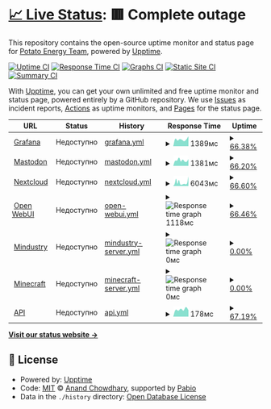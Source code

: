 # [📈 Live Status](https://status.potatoenergy.ru): <!--live status--> **🟥 Complete outage**

This repository contains the open-source uptime monitor and status page for [Potato Energy Team](https://potatoenergy.ru/), powered by [Upptime](https://github.com/upptime/upptime).

[![Uptime CI](https://github.com/potatoenergy/status/workflows/Uptime%20CI/badge.svg)](https://github.com/potatoenergy/status/actions?query=workflow%3A%22Uptime+CI%22)
[![Response Time CI](https://github.com/potatoenergy/status/workflows/Response%20Time%20CI/badge.svg)](https://github.com/potatoenergy/status/actions?query=workflow%3A%22Response+Time+CI%22)
[![Graphs CI](https://github.com/potatoenergy/status/workflows/Graphs%20CI/badge.svg)](https://github.com/potatoenergy/status/actions?query=workflow%3A%22Graphs+CI%22)
[![Static Site CI](https://github.com/potatoenergy/status/workflows/Static%20Site%20CI/badge.svg)](https://github.com/potatoenergy/status/actions?query=workflow%3A%22Static+Site+CI%22)
[![Summary CI](https://github.com/potatoenergy/status/workflows/Summary%20CI/badge.svg)](https://github.com/potatoenergy/status/actions?query=workflow%3A%22Summary+CI%22)

With [Upptime](https://upptime.js.org), you can get your own unlimited and free uptime monitor and status page, powered entirely by a GitHub repository. We use [Issues](https://github.com/potatoenergy/status/issues) as incident reports, [Actions](https://github.com/potatoenergy/status/actions) as uptime monitors, and [Pages](https://status.potatoenergy.ru) for the status page.

<!--start: status pages-->
<!-- This summary is generated by Upptime (https://github.com/upptime/upptime) -->
<!-- Do not edit this manually, your changes will be overwritten -->
<!-- prettier-ignore -->
| URL | Status | History | Response Time | Uptime |
| --- | ------ | ------- | ------------- | ------ |
| <img alt="" src="https://icons.duckduckgo.com/ip3/grafana.potatoenergy.ru.ico" height="13"> [Grafana](https://grafana.potatoenergy.ru/api/health) | Недоступно | [grafana.yml](https://github.com/potatoenergy/status/commits/HEAD/history/grafana.yml) | <details><summary><img alt="Response time graph" src="./graphs/grafana/response-time-week.png" height="20"> 1389мс</summary><br><a href="https://status.potatoenergy.ru/history/grafana"><img alt="Response time 1847" src="https://img.shields.io/endpoint?url=https%3A%2F%2Fraw.githubusercontent.com%2Fpotatoenergy%2Fstatus%2FHEAD%2Fapi%2Fgrafana%2Fresponse-time.json"></a><br><a href="https://status.potatoenergy.ru/history/grafana"><img alt="24-hour response time 1787" src="https://img.shields.io/endpoint?url=https%3A%2F%2Fraw.githubusercontent.com%2Fpotatoenergy%2Fstatus%2FHEAD%2Fapi%2Fgrafana%2Fresponse-time-day.json"></a><br><a href="https://status.potatoenergy.ru/history/grafana"><img alt="7-day response time 1389" src="https://img.shields.io/endpoint?url=https%3A%2F%2Fraw.githubusercontent.com%2Fpotatoenergy%2Fstatus%2FHEAD%2Fapi%2Fgrafana%2Fresponse-time-week.json"></a><br><a href="https://status.potatoenergy.ru/history/grafana"><img alt="30-day response time 2043" src="https://img.shields.io/endpoint?url=https%3A%2F%2Fraw.githubusercontent.com%2Fpotatoenergy%2Fstatus%2FHEAD%2Fapi%2Fgrafana%2Fresponse-time-month.json"></a><br><a href="https://status.potatoenergy.ru/history/grafana"><img alt="1-year response time 1847" src="https://img.shields.io/endpoint?url=https%3A%2F%2Fraw.githubusercontent.com%2Fpotatoenergy%2Fstatus%2FHEAD%2Fapi%2Fgrafana%2Fresponse-time-year.json"></a></details> | <details><summary><a href="https://status.potatoenergy.ru/history/grafana">66.38%</a></summary><a href="https://status.potatoenergy.ru/history/grafana"><img alt="All-time uptime 65.67%" src="https://img.shields.io/endpoint?url=https%3A%2F%2Fraw.githubusercontent.com%2Fpotatoenergy%2Fstatus%2FHEAD%2Fapi%2Fgrafana%2Fuptime.json"></a><br><a href="https://status.potatoenergy.ru/history/grafana"><img alt="24-hour uptime 66.69%" src="https://img.shields.io/endpoint?url=https%3A%2F%2Fraw.githubusercontent.com%2Fpotatoenergy%2Fstatus%2FHEAD%2Fapi%2Fgrafana%2Fuptime-day.json"></a><br><a href="https://status.potatoenergy.ru/history/grafana"><img alt="7-day uptime 66.38%" src="https://img.shields.io/endpoint?url=https%3A%2F%2Fraw.githubusercontent.com%2Fpotatoenergy%2Fstatus%2FHEAD%2Fapi%2Fgrafana%2Fuptime-week.json"></a><br><a href="https://status.potatoenergy.ru/history/grafana"><img alt="30-day uptime 66.27%" src="https://img.shields.io/endpoint?url=https%3A%2F%2Fraw.githubusercontent.com%2Fpotatoenergy%2Fstatus%2FHEAD%2Fapi%2Fgrafana%2Fuptime-month.json"></a><br><a href="https://status.potatoenergy.ru/history/grafana"><img alt="1-year uptime 65.67%" src="https://img.shields.io/endpoint?url=https%3A%2F%2Fraw.githubusercontent.com%2Fpotatoenergy%2Fstatus%2FHEAD%2Fapi%2Fgrafana%2Fuptime-year.json"></a></details>
| <img alt="" src="https://icons.duckduckgo.com/ip3/social.potatoenergy.ru.ico" height="13"> [Mastodon](https://social.potatoenergy.ru/health) | Недоступно | [mastodon.yml](https://github.com/potatoenergy/status/commits/HEAD/history/mastodon.yml) | <details><summary><img alt="Response time graph" src="./graphs/mastodon/response-time-week.png" height="20"> 1381мс</summary><br><a href="https://status.potatoenergy.ru/history/mastodon"><img alt="Response time 1364" src="https://img.shields.io/endpoint?url=https%3A%2F%2Fraw.githubusercontent.com%2Fpotatoenergy%2Fstatus%2FHEAD%2Fapi%2Fmastodon%2Fresponse-time.json"></a><br><a href="https://status.potatoenergy.ru/history/mastodon"><img alt="24-hour response time 1565" src="https://img.shields.io/endpoint?url=https%3A%2F%2Fraw.githubusercontent.com%2Fpotatoenergy%2Fstatus%2FHEAD%2Fapi%2Fmastodon%2Fresponse-time-day.json"></a><br><a href="https://status.potatoenergy.ru/history/mastodon"><img alt="7-day response time 1381" src="https://img.shields.io/endpoint?url=https%3A%2F%2Fraw.githubusercontent.com%2Fpotatoenergy%2Fstatus%2FHEAD%2Fapi%2Fmastodon%2Fresponse-time-week.json"></a><br><a href="https://status.potatoenergy.ru/history/mastodon"><img alt="30-day response time 1393" src="https://img.shields.io/endpoint?url=https%3A%2F%2Fraw.githubusercontent.com%2Fpotatoenergy%2Fstatus%2FHEAD%2Fapi%2Fmastodon%2Fresponse-time-month.json"></a><br><a href="https://status.potatoenergy.ru/history/mastodon"><img alt="1-year response time 1364" src="https://img.shields.io/endpoint?url=https%3A%2F%2Fraw.githubusercontent.com%2Fpotatoenergy%2Fstatus%2FHEAD%2Fapi%2Fmastodon%2Fresponse-time-year.json"></a></details> | <details><summary><a href="https://status.potatoenergy.ru/history/mastodon">66.20%</a></summary><a href="https://status.potatoenergy.ru/history/mastodon"><img alt="All-time uptime 65.68%" src="https://img.shields.io/endpoint?url=https%3A%2F%2Fraw.githubusercontent.com%2Fpotatoenergy%2Fstatus%2FHEAD%2Fapi%2Fmastodon%2Fuptime.json"></a><br><a href="https://status.potatoenergy.ru/history/mastodon"><img alt="24-hour uptime 66.72%" src="https://img.shields.io/endpoint?url=https%3A%2F%2Fraw.githubusercontent.com%2Fpotatoenergy%2Fstatus%2FHEAD%2Fapi%2Fmastodon%2Fuptime-day.json"></a><br><a href="https://status.potatoenergy.ru/history/mastodon"><img alt="7-day uptime 66.20%" src="https://img.shields.io/endpoint?url=https%3A%2F%2Fraw.githubusercontent.com%2Fpotatoenergy%2Fstatus%2FHEAD%2Fapi%2Fmastodon%2Fuptime-week.json"></a><br><a href="https://status.potatoenergy.ru/history/mastodon"><img alt="30-day uptime 66.24%" src="https://img.shields.io/endpoint?url=https%3A%2F%2Fraw.githubusercontent.com%2Fpotatoenergy%2Fstatus%2FHEAD%2Fapi%2Fmastodon%2Fuptime-month.json"></a><br><a href="https://status.potatoenergy.ru/history/mastodon"><img alt="1-year uptime 65.68%" src="https://img.shields.io/endpoint?url=https%3A%2F%2Fraw.githubusercontent.com%2Fpotatoenergy%2Fstatus%2FHEAD%2Fapi%2Fmastodon%2Fuptime-year.json"></a></details>
| <img alt="" src="https://icons.duckduckgo.com/ip3/cloud.potatoenergy.ru.ico" height="13"> [Nextcloud](https://cloud.potatoenergy.ru/login) | Недоступно | [nextcloud.yml](https://github.com/potatoenergy/status/commits/HEAD/history/nextcloud.yml) | <details><summary><img alt="Response time graph" src="./graphs/nextcloud/response-time-week.png" height="20"> 6043мс</summary><br><a href="https://status.potatoenergy.ru/history/nextcloud"><img alt="Response time 4011" src="https://img.shields.io/endpoint?url=https%3A%2F%2Fraw.githubusercontent.com%2Fpotatoenergy%2Fstatus%2FHEAD%2Fapi%2Fnextcloud%2Fresponse-time.json"></a><br><a href="https://status.potatoenergy.ru/history/nextcloud"><img alt="24-hour response time 4275" src="https://img.shields.io/endpoint?url=https%3A%2F%2Fraw.githubusercontent.com%2Fpotatoenergy%2Fstatus%2FHEAD%2Fapi%2Fnextcloud%2Fresponse-time-day.json"></a><br><a href="https://status.potatoenergy.ru/history/nextcloud"><img alt="7-day response time 6043" src="https://img.shields.io/endpoint?url=https%3A%2F%2Fraw.githubusercontent.com%2Fpotatoenergy%2Fstatus%2FHEAD%2Fapi%2Fnextcloud%2Fresponse-time-week.json"></a><br><a href="https://status.potatoenergy.ru/history/nextcloud"><img alt="30-day response time 4462" src="https://img.shields.io/endpoint?url=https%3A%2F%2Fraw.githubusercontent.com%2Fpotatoenergy%2Fstatus%2FHEAD%2Fapi%2Fnextcloud%2Fresponse-time-month.json"></a><br><a href="https://status.potatoenergy.ru/history/nextcloud"><img alt="1-year response time 4011" src="https://img.shields.io/endpoint?url=https%3A%2F%2Fraw.githubusercontent.com%2Fpotatoenergy%2Fstatus%2FHEAD%2Fapi%2Fnextcloud%2Fresponse-time-year.json"></a></details> | <details><summary><a href="https://status.potatoenergy.ru/history/nextcloud">66.60%</a></summary><a href="https://status.potatoenergy.ru/history/nextcloud"><img alt="All-time uptime 67.95%" src="https://img.shields.io/endpoint?url=https%3A%2F%2Fraw.githubusercontent.com%2Fpotatoenergy%2Fstatus%2FHEAD%2Fapi%2Fnextcloud%2Fuptime.json"></a><br><a href="https://status.potatoenergy.ru/history/nextcloud"><img alt="24-hour uptime 66.75%" src="https://img.shields.io/endpoint?url=https%3A%2F%2Fraw.githubusercontent.com%2Fpotatoenergy%2Fstatus%2FHEAD%2Fapi%2Fnextcloud%2Fuptime-day.json"></a><br><a href="https://status.potatoenergy.ru/history/nextcloud"><img alt="7-day uptime 66.60%" src="https://img.shields.io/endpoint?url=https%3A%2F%2Fraw.githubusercontent.com%2Fpotatoenergy%2Fstatus%2FHEAD%2Fapi%2Fnextcloud%2Fuptime-week.json"></a><br><a href="https://status.potatoenergy.ru/history/nextcloud"><img alt="30-day uptime 67.41%" src="https://img.shields.io/endpoint?url=https%3A%2F%2Fraw.githubusercontent.com%2Fpotatoenergy%2Fstatus%2FHEAD%2Fapi%2Fnextcloud%2Fuptime-month.json"></a><br><a href="https://status.potatoenergy.ru/history/nextcloud"><img alt="1-year uptime 67.95%" src="https://img.shields.io/endpoint?url=https%3A%2F%2Fraw.githubusercontent.com%2Fpotatoenergy%2Fstatus%2FHEAD%2Fapi%2Fnextcloud%2Fuptime-year.json"></a></details>
| <img alt="" src="https://icons.duckduckgo.com/ip3/chat.potatoenergy.ru.ico" height="13"> [Open WebUI](https://chat.potatoenergy.ru/health) | Недоступно | [open-webui.yml](https://github.com/potatoenergy/status/commits/HEAD/history/open-webui.yml) | <details><summary><img alt="Response time graph" src="./graphs/open-webui/response-time-week.png" height="20"> 1118мс</summary><br><a href="https://status.potatoenergy.ru/history/open-webui"><img alt="Response time 1427" src="https://img.shields.io/endpoint?url=https%3A%2F%2Fraw.githubusercontent.com%2Fpotatoenergy%2Fstatus%2FHEAD%2Fapi%2Fopen-webui%2Fresponse-time.json"></a><br><a href="https://status.potatoenergy.ru/history/open-webui"><img alt="24-hour response time 1407" src="https://img.shields.io/endpoint?url=https%3A%2F%2Fraw.githubusercontent.com%2Fpotatoenergy%2Fstatus%2FHEAD%2Fapi%2Fopen-webui%2Fresponse-time-day.json"></a><br><a href="https://status.potatoenergy.ru/history/open-webui"><img alt="7-day response time 1118" src="https://img.shields.io/endpoint?url=https%3A%2F%2Fraw.githubusercontent.com%2Fpotatoenergy%2Fstatus%2FHEAD%2Fapi%2Fopen-webui%2Fresponse-time-week.json"></a><br><a href="https://status.potatoenergy.ru/history/open-webui"><img alt="30-day response time 1690" src="https://img.shields.io/endpoint?url=https%3A%2F%2Fraw.githubusercontent.com%2Fpotatoenergy%2Fstatus%2FHEAD%2Fapi%2Fopen-webui%2Fresponse-time-month.json"></a><br><a href="https://status.potatoenergy.ru/history/open-webui"><img alt="1-year response time 1427" src="https://img.shields.io/endpoint?url=https%3A%2F%2Fraw.githubusercontent.com%2Fpotatoenergy%2Fstatus%2FHEAD%2Fapi%2Fopen-webui%2Fresponse-time-year.json"></a></details> | <details><summary><a href="https://status.potatoenergy.ru/history/open-webui">66.46%</a></summary><a href="https://status.potatoenergy.ru/history/open-webui"><img alt="All-time uptime 65.74%" src="https://img.shields.io/endpoint?url=https%3A%2F%2Fraw.githubusercontent.com%2Fpotatoenergy%2Fstatus%2FHEAD%2Fapi%2Fopen-webui%2Fuptime.json"></a><br><a href="https://status.potatoenergy.ru/history/open-webui"><img alt="24-hour uptime 66.78%" src="https://img.shields.io/endpoint?url=https%3A%2F%2Fraw.githubusercontent.com%2Fpotatoenergy%2Fstatus%2FHEAD%2Fapi%2Fopen-webui%2Fuptime-day.json"></a><br><a href="https://status.potatoenergy.ru/history/open-webui"><img alt="7-day uptime 66.46%" src="https://img.shields.io/endpoint?url=https%3A%2F%2Fraw.githubusercontent.com%2Fpotatoenergy%2Fstatus%2FHEAD%2Fapi%2Fopen-webui%2Fuptime-week.json"></a><br><a href="https://status.potatoenergy.ru/history/open-webui"><img alt="30-day uptime 66.35%" src="https://img.shields.io/endpoint?url=https%3A%2F%2Fraw.githubusercontent.com%2Fpotatoenergy%2Fstatus%2FHEAD%2Fapi%2Fopen-webui%2Fuptime-month.json"></a><br><a href="https://status.potatoenergy.ru/history/open-webui"><img alt="1-year uptime 65.74%" src="https://img.shields.io/endpoint?url=https%3A%2F%2Fraw.githubusercontent.com%2Fpotatoenergy%2Fstatus%2FHEAD%2Fapi%2Fopen-webui%2Fuptime-year.json"></a></details>
| <img alt="" src="https://icons.duckduckgo.com/ip3/null.ico" height="13"> [Mindustry](connect.potatoenergy.ru) | Недоступно | [mindustry-server.yml](https://github.com/potatoenergy/status/commits/HEAD/history/mindustry-server.yml) | <details><summary><img alt="Response time graph" src="./graphs/mindustry-server/response-time-week.png" height="20"> 0мс</summary><br><a href="https://status.potatoenergy.ru/history/mindustry-server"><img alt="Response time 164" src="https://img.shields.io/endpoint?url=https%3A%2F%2Fraw.githubusercontent.com%2Fpotatoenergy%2Fstatus%2FHEAD%2Fapi%2Fmindustry-server%2Fresponse-time.json"></a><br><a href="https://status.potatoenergy.ru/history/mindustry-server"><img alt="24-hour response time 0" src="https://img.shields.io/endpoint?url=https%3A%2F%2Fraw.githubusercontent.com%2Fpotatoenergy%2Fstatus%2FHEAD%2Fapi%2Fmindustry-server%2Fresponse-time-day.json"></a><br><a href="https://status.potatoenergy.ru/history/mindustry-server"><img alt="7-day response time 0" src="https://img.shields.io/endpoint?url=https%3A%2F%2Fraw.githubusercontent.com%2Fpotatoenergy%2Fstatus%2FHEAD%2Fapi%2Fmindustry-server%2Fresponse-time-week.json"></a><br><a href="https://status.potatoenergy.ru/history/mindustry-server"><img alt="30-day response time 0" src="https://img.shields.io/endpoint?url=https%3A%2F%2Fraw.githubusercontent.com%2Fpotatoenergy%2Fstatus%2FHEAD%2Fapi%2Fmindustry-server%2Fresponse-time-month.json"></a><br><a href="https://status.potatoenergy.ru/history/mindustry-server"><img alt="1-year response time 164" src="https://img.shields.io/endpoint?url=https%3A%2F%2Fraw.githubusercontent.com%2Fpotatoenergy%2Fstatus%2FHEAD%2Fapi%2Fmindustry-server%2Fresponse-time-year.json"></a></details> | <details><summary><a href="https://status.potatoenergy.ru/history/mindustry-server">0.00%</a></summary><a href="https://status.potatoenergy.ru/history/mindustry-server"><img alt="All-time uptime 26.54%" src="https://img.shields.io/endpoint?url=https%3A%2F%2Fraw.githubusercontent.com%2Fpotatoenergy%2Fstatus%2FHEAD%2Fapi%2Fmindustry-server%2Fuptime.json"></a><br><a href="https://status.potatoenergy.ru/history/mindustry-server"><img alt="24-hour uptime 0.00%" src="https://img.shields.io/endpoint?url=https%3A%2F%2Fraw.githubusercontent.com%2Fpotatoenergy%2Fstatus%2FHEAD%2Fapi%2Fmindustry-server%2Fuptime-day.json"></a><br><a href="https://status.potatoenergy.ru/history/mindustry-server"><img alt="7-day uptime 0.00%" src="https://img.shields.io/endpoint?url=https%3A%2F%2Fraw.githubusercontent.com%2Fpotatoenergy%2Fstatus%2FHEAD%2Fapi%2Fmindustry-server%2Fuptime-week.json"></a><br><a href="https://status.potatoenergy.ru/history/mindustry-server"><img alt="30-day uptime 1.38%" src="https://img.shields.io/endpoint?url=https%3A%2F%2Fraw.githubusercontent.com%2Fpotatoenergy%2Fstatus%2FHEAD%2Fapi%2Fmindustry-server%2Fuptime-month.json"></a><br><a href="https://status.potatoenergy.ru/history/mindustry-server"><img alt="1-year uptime 26.54%" src="https://img.shields.io/endpoint?url=https%3A%2F%2Fraw.githubusercontent.com%2Fpotatoenergy%2Fstatus%2FHEAD%2Fapi%2Fmindustry-server%2Fuptime-year.json"></a></details>
| <img alt="" src="https://icons.duckduckgo.com/ip3/null.ico" height="13"> [Minecraft](connect.potatoenergy.ru) | Недоступно | [minecraft-server.yml](https://github.com/potatoenergy/status/commits/HEAD/history/minecraft-server.yml) | <details><summary><img alt="Response time graph" src="./graphs/minecraft-server/response-time-week.png" height="20"> 0мс</summary><br><a href="https://status.potatoenergy.ru/history/minecraft-server"><img alt="Response time 162" src="https://img.shields.io/endpoint?url=https%3A%2F%2Fraw.githubusercontent.com%2Fpotatoenergy%2Fstatus%2FHEAD%2Fapi%2Fminecraft-server%2Fresponse-time.json"></a><br><a href="https://status.potatoenergy.ru/history/minecraft-server"><img alt="24-hour response time 0" src="https://img.shields.io/endpoint?url=https%3A%2F%2Fraw.githubusercontent.com%2Fpotatoenergy%2Fstatus%2FHEAD%2Fapi%2Fminecraft-server%2Fresponse-time-day.json"></a><br><a href="https://status.potatoenergy.ru/history/minecraft-server"><img alt="7-day response time 0" src="https://img.shields.io/endpoint?url=https%3A%2F%2Fraw.githubusercontent.com%2Fpotatoenergy%2Fstatus%2FHEAD%2Fapi%2Fminecraft-server%2Fresponse-time-week.json"></a><br><a href="https://status.potatoenergy.ru/history/minecraft-server"><img alt="30-day response time 0" src="https://img.shields.io/endpoint?url=https%3A%2F%2Fraw.githubusercontent.com%2Fpotatoenergy%2Fstatus%2FHEAD%2Fapi%2Fminecraft-server%2Fresponse-time-month.json"></a><br><a href="https://status.potatoenergy.ru/history/minecraft-server"><img alt="1-year response time 162" src="https://img.shields.io/endpoint?url=https%3A%2F%2Fraw.githubusercontent.com%2Fpotatoenergy%2Fstatus%2FHEAD%2Fapi%2Fminecraft-server%2Fresponse-time-year.json"></a></details> | <details><summary><a href="https://status.potatoenergy.ru/history/minecraft-server">0.00%</a></summary><a href="https://status.potatoenergy.ru/history/minecraft-server"><img alt="All-time uptime 26.53%" src="https://img.shields.io/endpoint?url=https%3A%2F%2Fraw.githubusercontent.com%2Fpotatoenergy%2Fstatus%2FHEAD%2Fapi%2Fminecraft-server%2Fuptime.json"></a><br><a href="https://status.potatoenergy.ru/history/minecraft-server"><img alt="24-hour uptime 0.00%" src="https://img.shields.io/endpoint?url=https%3A%2F%2Fraw.githubusercontent.com%2Fpotatoenergy%2Fstatus%2FHEAD%2Fapi%2Fminecraft-server%2Fuptime-day.json"></a><br><a href="https://status.potatoenergy.ru/history/minecraft-server"><img alt="7-day uptime 0.00%" src="https://img.shields.io/endpoint?url=https%3A%2F%2Fraw.githubusercontent.com%2Fpotatoenergy%2Fstatus%2FHEAD%2Fapi%2Fminecraft-server%2Fuptime-week.json"></a><br><a href="https://status.potatoenergy.ru/history/minecraft-server"><img alt="30-day uptime 1.38%" src="https://img.shields.io/endpoint?url=https%3A%2F%2Fraw.githubusercontent.com%2Fpotatoenergy%2Fstatus%2FHEAD%2Fapi%2Fminecraft-server%2Fuptime-month.json"></a><br><a href="https://status.potatoenergy.ru/history/minecraft-server"><img alt="1-year uptime 26.53%" src="https://img.shields.io/endpoint?url=https%3A%2F%2Fraw.githubusercontent.com%2Fpotatoenergy%2Fstatus%2FHEAD%2Fapi%2Fminecraft-server%2Fuptime-year.json"></a></details>
| <img alt="" src="https://icons.duckduckgo.com/ip3/null.ico" height="13"> [API](connect.potatoenergy.ru) | Недоступно | [api.yml](https://github.com/potatoenergy/status/commits/HEAD/history/api.yml) | <details><summary><img alt="Response time graph" src="./graphs/api/response-time-week.png" height="20"> 178мс</summary><br><a href="https://status.potatoenergy.ru/history/api"><img alt="Response time 160" src="https://img.shields.io/endpoint?url=https%3A%2F%2Fraw.githubusercontent.com%2Fpotatoenergy%2Fstatus%2FHEAD%2Fapi%2Fapi%2Fresponse-time.json"></a><br><a href="https://status.potatoenergy.ru/history/api"><img alt="24-hour response time 192" src="https://img.shields.io/endpoint?url=https%3A%2F%2Fraw.githubusercontent.com%2Fpotatoenergy%2Fstatus%2FHEAD%2Fapi%2Fapi%2Fresponse-time-day.json"></a><br><a href="https://status.potatoenergy.ru/history/api"><img alt="7-day response time 178" src="https://img.shields.io/endpoint?url=https%3A%2F%2Fraw.githubusercontent.com%2Fpotatoenergy%2Fstatus%2FHEAD%2Fapi%2Fapi%2Fresponse-time-week.json"></a><br><a href="https://status.potatoenergy.ru/history/api"><img alt="30-day response time 168" src="https://img.shields.io/endpoint?url=https%3A%2F%2Fraw.githubusercontent.com%2Fpotatoenergy%2Fstatus%2FHEAD%2Fapi%2Fapi%2Fresponse-time-month.json"></a><br><a href="https://status.potatoenergy.ru/history/api"><img alt="1-year response time 160" src="https://img.shields.io/endpoint?url=https%3A%2F%2Fraw.githubusercontent.com%2Fpotatoenergy%2Fstatus%2FHEAD%2Fapi%2Fapi%2Fresponse-time-year.json"></a></details> | <details><summary><a href="https://status.potatoenergy.ru/history/api">67.19%</a></summary><a href="https://status.potatoenergy.ru/history/api"><img alt="All-time uptime 69.30%" src="https://img.shields.io/endpoint?url=https%3A%2F%2Fraw.githubusercontent.com%2Fpotatoenergy%2Fstatus%2FHEAD%2Fapi%2Fapi%2Fuptime.json"></a><br><a href="https://status.potatoenergy.ru/history/api"><img alt="24-hour uptime 66.86%" src="https://img.shields.io/endpoint?url=https%3A%2F%2Fraw.githubusercontent.com%2Fpotatoenergy%2Fstatus%2FHEAD%2Fapi%2Fapi%2Fuptime-day.json"></a><br><a href="https://status.potatoenergy.ru/history/api"><img alt="7-day uptime 67.19%" src="https://img.shields.io/endpoint?url=https%3A%2F%2Fraw.githubusercontent.com%2Fpotatoenergy%2Fstatus%2FHEAD%2Fapi%2Fapi%2Fuptime-week.json"></a><br><a href="https://status.potatoenergy.ru/history/api"><img alt="30-day uptime 69.21%" src="https://img.shields.io/endpoint?url=https%3A%2F%2Fraw.githubusercontent.com%2Fpotatoenergy%2Fstatus%2FHEAD%2Fapi%2Fapi%2Fuptime-month.json"></a><br><a href="https://status.potatoenergy.ru/history/api"><img alt="1-year uptime 69.30%" src="https://img.shields.io/endpoint?url=https%3A%2F%2Fraw.githubusercontent.com%2Fpotatoenergy%2Fstatus%2FHEAD%2Fapi%2Fapi%2Fuptime-year.json"></a></details>

<!--end: status pages-->

[**Visit our status website →**](https://status.potatoenergy.ru)

## 📄 License

- Powered by: [Upptime](https://github.com/upptime/upptime)
- Code: [MIT](./LICENSE) © [Anand Chowdhary](https://anandchowdhary.com), supported by [Pabio](https://pabio.com)
- Data in the `./history` directory: [Open Database License](https://opendatacommons.org/licenses/odbl/1-0/)
